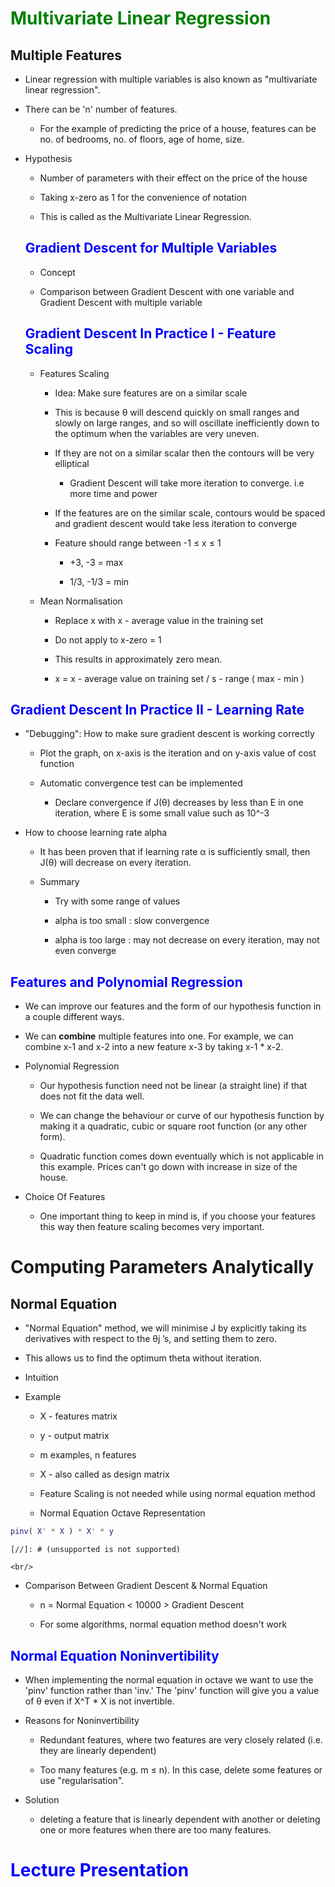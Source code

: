 # <span style='color:green'>Multivariate Linear Regression</span>

## Multiple Features

- Linear regression with multiple variables is also known as "multivariate linear regression".

- There can be 'n' number of features.

  - For the example of predicting the price of a house, features can be no. of bedrooms, no. of floors, age of home, size.

- Hypothesis

  - Number of parameters with their effect on the price of the house

  - Taking x-zero as 1 for the convenience of notation

  - This is called as the Multivariate Linear Regression.

  ## <span style='color:blue'>Gradient Descent for Multiple Variables</span>

  - Concept

  - Comparison between Gradient Descent with one variable and Gradient Descent with multiple variable

  ## <span style='color:blue'>Gradient Descent In Practice I - Feature Scaling</span>

  - Features Scaling

    - Idea: Make sure features are on a similar scale

    - This is because θ will descend quickly on small ranges and slowly on large ranges, and so will oscillate inefficiently down to the optimum when the variables are very uneven.

    - If they are not on a similar scalar then the contours will be very elliptical

      - Gradient Descent will take more iteration to converge. i.e more time and power

    - If the features are on the similar scale, contours would be spaced and gradient descent would take less iteration to converge

    - Feature should range between -1 ≤ x ≤ 1

      - +3, -3 = max

      - 1/3, -1/3 = min

  - Mean Normalisation

    - Replace x with x - average value in the training set

    - Do not apply to x-zero = 1

    - This results in approximately zero mean.

    - x = x - average value on training set / s - range ( max - min )

## <span style='color:blue'>Gradient Descent In Practice II - Learning Rate</span>

- "Debugging": How to make sure gradient descent is working correctly

  - Plot the graph, on x-axis is the iteration and on y-axis value of cost function

  - Automatic convergence test can be implemented

    - Declare convergence if J(θ) decreases by less than E in one iteration, where E is some small value such as 10^-3

- How to choose learning rate alpha

  - It has been proven that if learning rate α is sufficiently small, then J(θ) will decrease on every iteration.

  - Summary

    - Try with some range of values

    - alpha is too small : slow convergence

    - alpha is too large : may not decrease on every iteration, may not even converge

## <span style='color:blue'>Features and Polynomial Regression</span>

- We can improve our features and the form of our hypothesis function in a couple different ways.

- We can **combine** multiple features into one. For example, we can combine x-1 and x-2 into a new feature x-3 by taking x-1 \* x-2.

- Polynomial Regression

  - Our hypothesis function need not be linear (a straight line) if that does not fit the data well.

  - We can change the behaviour or curve of our hypothesis function by making it a quadratic, cubic or square root function (or any other form).

  - Quadratic function comes down eventually which is not applicable in this example. Prices can't go down with increase in size of the house.

- Choice Of Features

  - One important thing to keep in mind is, if you choose your features this way then feature scaling becomes very important.

# Computing Parameters Analytically

## Normal Equation

- "Normal Equation" method, we will minimise J by explicitly taking its derivatives with respect to the θj ’s, and setting them to zero.

- This allows us to find the optimum theta without iteration.

- Intuition

- Example

  - X - features matrix

  - y - output matrix

  - m examples, n features

  - X - also called as design matrix

  - Feature Scaling is not needed while using normal equation method

  - Normal Equation Octave Representation

```matlab
pinv( X' * X ) * X' * y
```

    [//]: # (unsupported is not supported)

    <br/>

- Comparison Between Gradient Descent & Normal Equation

  - n = Normal Equation < 10000 > Gradient Descent

  - For some algorithms, normal equation method doesn't work

## <span style='color:blue'>Normal Equation Noninvertibility</span>

- When implementing the normal equation in octave we want to use the 'pinv' function rather than 'inv.' The 'pinv' function will give you a value of θ even if X^T \* X is not invertible.

- Reasons for Noninvertibility

  - Redundant features, where two features are very closely related (i.e. they are linearly dependent)

  - Too many features (e.g. m ≤ n). In this case, delete some features or use "regularisation".

- Solution

  - deleting a feature that is linearly dependent with another or deleting one or more features when there are too many features.

# <span style='color:blue'>Lecture Presentation</span>
